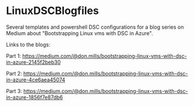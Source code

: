 # LinuxDSCBlogfiles
Several templates and powershell DSC configurations for a blog series on Medium about "Bootstrapping Linux vms with DSC in Azure".

Links to the blogs:

Part 1: https://medium.com/@don.mills/bootstrapping-linux-vms-with-dsc-in-azure-2145f2beb30

Part 2: https://medium.com/@don.mills/bootstrapping-linux-vms-with-dsc-in-azure-4ce6aea45074

Part 3: https://medium.com/@don.mills/bootstrapping-linux-vms-with-dsc-in-azure-1856f7e87db6
